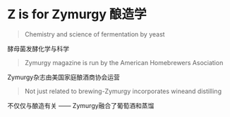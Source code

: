 # Z is for Zymurgy 酿造学

> Chemistry and science of fermentation by yeast

酵母菌发酵化学与科学

> Zymurgy magazine is run by the American Homebrewers Asociation

Zymurgy杂志由美国家庭酿酒商协会运营

> Not just related to brewing-Zymurgy incorporates wineand distilling

不仅仅与酿造有关 —— Zymurgy融合了葡萄酒和蒸馏
